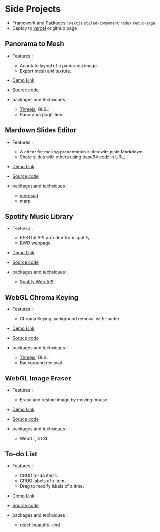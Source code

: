 # Side Projects

- Framework and Packages : `nextjs` `styled-component`  `redux` `redux-saga`
- Deploy to [vercel](https://vercel.com/) or github page

## Panorama to Mesh

- Features :
  - Annotate layout of a panorama image.
  - Export mesh and texture. 

- [Demo Link](https://pano-to-mesh-c8qpb0xfu-yushiang.vercel.app/editor/layout?image=/images/panoramas/1.jpeg)
- [Source code](https://github.com/yushiang-demo/PanoToMesh)
- packages and techniques :
  - [Threejs](https://threejs.org/), GLSL
  - Panorama porjection

## Mardown Slides Editor

- Features :
  - A editor for making presentation slides with plain Markdown.
  - Share slides with others using base64 code in URL.
 
- [Demo Link](https://markdown-slides-editor.vercel.app/)
- [Source code](https://github.com/yushaing-frontend/Markdown-Slides-Editor)
- packages and techniques :
  - [mermaid](https://github.com/mermaid-js/mermaid)
  - [marp](https://github.com/marp-team/marp)

## Spotify Music Library

- Features :
  - RESTful API provided from spotify
  - RWD webpage

- [Demo Link](https://spotify-kappa-three.vercel.app/)
- [Source code](https://github.com/yushaing-frontend/Spotify)
- packages and techniques :
  - [Spotify Web API](https://developer.spotify.com/documentation/web-api)

## WebGL Chroma Keying

- Features :
  - Chroma Keying background removal with shader

- [Demo Link](https://codesandbox.io/s/threejs-image-processing-forked-wwnc3o?file=/index.html)
- [Soruce code](https://github.com/tsengyushiang/WebGL-Chroma-Keying)
- packages and techniques :
  - [Threejs](https://threejs.org/), GLSL
  - Background removal

## WebGL Image Eraser

- Features :
  - Erase and restore image by moving mouse.

- [Demo Link](https://image-eraser.vercel.app/)
- [Soruce code](https://github.com/yushiang-demo/WebGL-Image-Eraser)
- packages and techniques :
  - WebGL, GLSL

## To-do List

- Features :
  - CRUD to-do items.
  - CRUD labels of a item.
  - Drag to modify labels of a itme.

- [Demo Link](https://todolist-api-taupe.vercel.app/)
- [Source code](https://github.com/yushaing-frontend/TodoList)
- packages and techniques :
  - [react-beautiful-dnd](https://github.com/atlassian/react-beautiful-dnd#readme)
